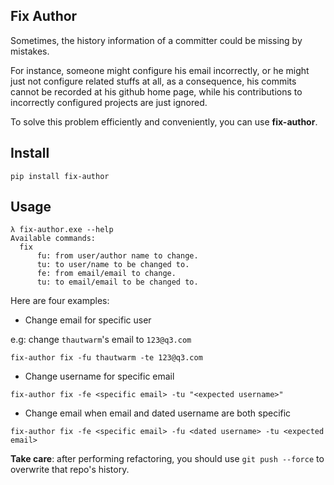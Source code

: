 
## Fix Author


Sometimes, the history information of a committer could be missing by mistakes.

For instance, someone might configure his email incorrectly, or he might just not configure related
stuffs at all, as a consequence, his commits cannot be recorded at his github home page, while his contributions to
incorrectly configured projects are just ignored.

To solve this problem efficiently and conveniently, you can use **fix-author**.

Install
----------

```
pip install fix-author
```


Usage
---------

```
λ fix-author.exe --help
Available commands:
  fix
      fu: from user/author name to change.
      tu: to user/name to be changed to.
      fe: from email/email to change.
      tu: to email/email to be changed to.

```

Here are four examples:

- Change email for specific user

e.g: change `thautwarm`'s email to `123@q3.com`
```
fix-author fix -fu thautwarm -te 123@q3.com
```

- Change username for specific email

```
fix-author fix -fe <specific email> -tu "<expected username>"
```

- Change email when email and dated username are both specific

```
fix-author fix -fe <specific email> -fu <dated username> -tu <expected email>
```

**Take care**: after performing refactoring,
you should use `git push --force` to overwrite that repo's history.

